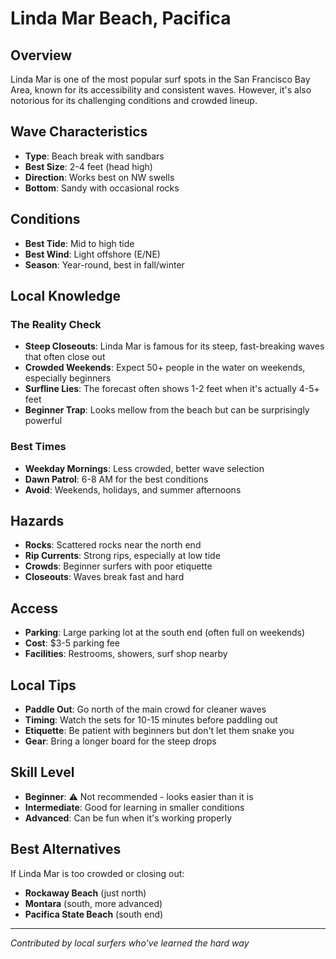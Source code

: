 # Linda Mar Beach, Pacifica

## Overview

Linda Mar is one of the most popular surf spots in the San Francisco Bay Area, known for its accessibility and consistent waves. However, it's also notorious for its challenging conditions and crowded lineup.

## Wave Characteristics

- **Type**: Beach break with sandbars
- **Best Size**: 2-4 feet (head high)
- **Direction**: Works best on NW swells
- **Bottom**: Sandy with occasional rocks

## Conditions

- **Best Tide**: Mid to high tide
- **Best Wind**: Light offshore (E/NE)
- **Season**: Year-round, best in fall/winter

## Local Knowledge

### The Reality Check

- **Steep Closeouts**: Linda Mar is famous for its steep, fast-breaking waves that often close out
- **Crowded Weekends**: Expect 50+ people in the water on weekends, especially beginners
- **Surfline Lies**: The forecast often shows 1-2 feet when it's actually 4-5+ feet
- **Beginner Trap**: Looks mellow from the beach but can be surprisingly powerful

### Best Times

- **Weekday Mornings**: Less crowded, better wave selection
- **Dawn Patrol**: 6-8 AM for the best conditions
- **Avoid**: Weekends, holidays, and summer afternoons

## Hazards

- **Rocks**: Scattered rocks near the north end
- **Rip Currents**: Strong rips, especially at low tide
- **Crowds**: Beginner surfers with poor etiquette
- **Closeouts**: Waves break fast and hard

## Access

- **Parking**: Large parking lot at the south end (often full on weekends)
- **Cost**: $3-5 parking fee
- **Facilities**: Restrooms, showers, surf shop nearby

## Local Tips

- **Paddle Out**: Go north of the main crowd for cleaner waves
- **Timing**: Watch the sets for 10-15 minutes before paddling out
- **Etiquette**: Be patient with beginners but don't let them snake you
- **Gear**: Bring a longer board for the steep drops

## Skill Level

- **Beginner**: ⚠️ Not recommended - looks easier than it is
- **Intermediate**: Good for learning in smaller conditions
- **Advanced**: Can be fun when it's working properly

## Best Alternatives

If Linda Mar is too crowded or closing out:

- **Rockaway Beach** (just north)
- **Montara** (south, more advanced)
- **Pacifica State Beach** (south end)

---

_Contributed by local surfers who've learned the hard way_
